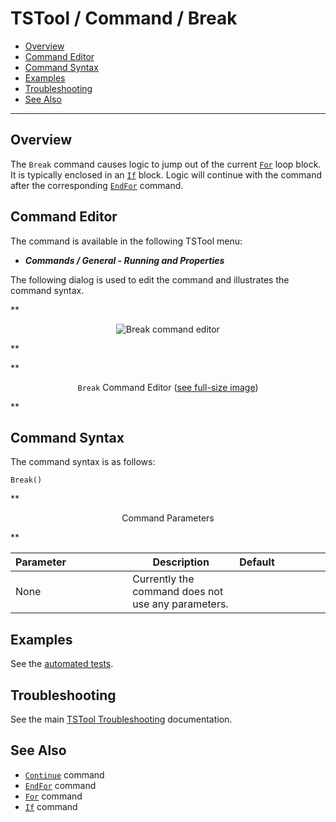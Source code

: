 # TSTool / Command / Break #

*   [Overview](#overview)
*   [Command Editor](#command-editor)
*   [Command Syntax](#command-syntax)
*   [Examples](#examples)
*   [Troubleshooting](#troubleshooting)
*   [See Also](#see-also)

-------------------------

## Overview ##

The `Break` command causes logic to jump out of the current [`For`](../For/For.md) loop block.
It is typically enclosed in an [`If`](../If/If.md) block.
Logic will continue with the command after the corresponding [`EndFor`](../EndFor/EndFor.md) command.

## Command Editor ##

The command is available in the following TSTool menu:

*   ***Commands / General - Running and Properties***

The following dialog is used to edit the command and illustrates the command syntax.

**<p style="text-align: center;">
![Break command editor](Break.png)
</p>**

**<p style="text-align: center;">
`Break` Command Editor (<a href="../Break.png">see full-size image</a>)
</p>**

## Command Syntax ##

The command syntax is as follows:

```text
Break()
```
**<p style="text-align: center;">
Command Parameters
</p>**

| **Parameter**&nbsp;&nbsp;&nbsp;&nbsp;&nbsp;&nbsp;&nbsp;&nbsp;&nbsp;&nbsp;&nbsp;&nbsp;&nbsp;&nbsp;&nbsp;&nbsp;&nbsp;&nbsp;&nbsp;&nbsp;&nbsp; | **Description** | **Default**&nbsp;&nbsp;&nbsp;&nbsp;&nbsp;&nbsp;&nbsp;&nbsp;&nbsp;&nbsp;&nbsp;&nbsp;&nbsp;&nbsp;&nbsp;&nbsp;&nbsp; |
| --------------|-----------------|----------------- |
| None | Currently the command does not use any parameters. |  |

## Examples ##

See the [automated tests](https://github.com/OpenCDSS/cdss-app-tstool-test/tree/master/test/commands/Break).

## Troubleshooting ##

See the main [TSTool Troubleshooting](../../troubleshooting/troubleshooting.md) documentation.

## See Also ##

*   [`Continue`](../Continue/Continue.md) command
*   [`EndFor`](../EndFor/EndFor.md) command
*   [`For`](../For/For.md) command
*   [`If`](../If/If.md) command
